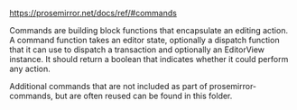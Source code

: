 https://prosemirror.net/docs/ref/#commands

Commands are building block functions that encapsulate an editing action. A command function takes an editor state, optionally a dispatch function that it can use to dispatch a transaction and optionally an EditorView instance. It should return a boolean that indicates whether it could perform any action.

Additional commands that are not included as part of prosemirror-commands, but are often reused can be found in this folder.